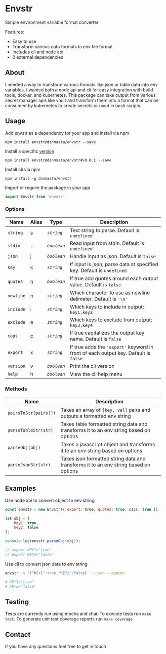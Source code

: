 # Envstr
Simple environment variable format converter

Features:
* Easy to use
* Transform various data formats to env file format
* Includes cli and node api
* 0 external dependencies

## About
I needed a way to transform various formats like json or table data into env variables. I wanted both a node api and cli for easy integration with build tools, docker, and kubernetes. This package can take output from various secret manager apis like vault and transform them into a format that can be consumed by kubernetes to create secrets or used in bash scripts.

## Usage
Add envstr as a dependency for your app and install via npm
```
npm install envstr@danmasta/envstr --save
```
Install a specific [version](https://github.com/danmasta/envstr/tags)
```
npm install envstr@danmasta/envstr#v0.0.1 --save
```
Install cli via npm
```
npm install -g danmasta/envstr
```
Import or require the package in your app
```js
import Envstr from 'envstr';
```

### Options
Name | Alias | Type | Description
-----|-------|------|------------
`string` | s | *`string`* | Text string to parse. Default is `undefined`
`stdin` | - | *`boolean`* | Read input from stdin. Default is `undefined`
`json` | j | *`boolean`* | Handle input as json. Default is `false`
`key` | k | *`string`* | If input is json, parse data at specified key. Default is `undefined`
`quotes` | q | *`boolean`* | If true add quotes around each output value. Default is `false`
`newline` | n | *`string`* | Which character to use as newline delimeter. Default is `'\n'`
`include` | i | *`string`* | Which keys to include in output: `key1,key2`
`exclude` | e | *`string`* | Which keys to exclude from output: `key3,key4`
`caps` | c | *`string`* | If true capitalizes the output key name. Default is `false`
`export` | x | *`string`* | If true adds the `'export'` keyword in front of each output key. Default is `false`
`version` | v | *`boolean`* | Print the cli version
`help` | h | *`boolean`* | View the cli help menu

### Methods
Name | Description
-----|------------
`pairsToStr(pairs[])` | Takes an array of `[key, val]` pairs and outputs a formatted env string
`parseTableStr(str)` | Takes table formatted string data and transforms it to an env string based on options
`parseObj(obj)` | Takes a javascript object and transforms it to an env string based on options
`parseJsonStr(str)` | Takes json formatted string data and transforms it to an env string based on options

## Examples
Use node api to convert object to env string
```js
const envstr = new Envstr({ export: true, quotes: true, caps: true });

let obj = {
    key1: true,
    key2: false
};

console.log(envstr.parseObj(obj));

// export KEY1="true"
// export KEY2="false"
```

Use cli to convert json data to env string
```bash
envstr -s '{"KEY1":true,"KEY2":false}' --json --quotes

# KEY1="true"
# KEY2="false"
```

## Testing
Tests are currently run using mocha and chai. To execute tests run `make test`. To generate unit test coverage reports run `make coverage`

## Contact
If you have any questions feel free to get in touch
